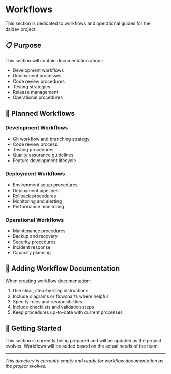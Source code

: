 # Workflows

This section is dedicated to workflows and operational guides for the daidev project.

## 📋 Purpose

This section will contain documentation about:
- Development workflows
- Deployment processes
- Code review procedures
- Testing strategies
- Release management
- Operational procedures

## 🔄 Planned Workflows

### Development Workflows
- Git workflow and branching strategy
- Code review process
- Testing procedures
- Quality assurance guidelines
- Feature development lifecycle

### Deployment Workflows
- Environment setup procedures
- Deployment pipelines
- Rollback procedures
- Monitoring and alerting
- Performance monitoring

### Operational Workflows
- Maintenance procedures
- Backup and recovery
- Security procedures
- Incident response
- Capacity planning

## 📝 Adding Workflow Documentation

When creating workflow documentation:
1. Use clear, step-by-step instructions
2. Include diagrams or flowcharts where helpful
3. Specify roles and responsibilities
4. Include checklists and validation steps
5. Keep procedures up-to-date with current processes

## 🚀 Getting Started

This section is currently being prepared and will be updated as the project evolves. Workflows will be added based on the actual needs of the team.

---

*This directory is currently empty and ready for workflow documentation as the project evolves.* 